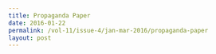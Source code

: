 ```yaml
---
title: Propaganda Paper
date: 2016-01-22
permalink: /vol-11/issue-4/jan-mar-2016/propaganda-paper
layout: post
---
```

